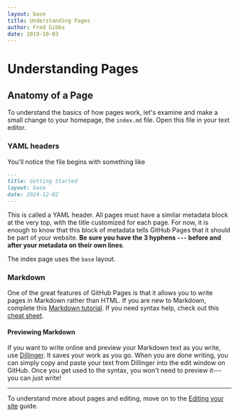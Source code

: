 ```yaml
---
layout: base
title: Understanding Pages
author: Fred Gibbs
date: 2019-10-03
---
```


# Understanding Pages

## Anatomy of a Page
To understand the basics of how pages work, let's examine and make a small change to your homepage, the `index.md` file. Open this file in your text editor.

### YAML headers
You'll notice the file begins with something like

``` markdown
---
title: Getting Started
layout: base
date: 2024-12-02
---
```

This is called a YAML header. All pages must have a similar metadata block at the very top, with the title customized for each page. For now, it is enough to know that this block of metadata tells GitHub Pages that it should be part of your website. **Be sure you have the 3 hyphens `---` before and after your metadata on their own lines**.

The index page uses the `base` layout.


### Markdown
One of the great features of GitHub Pages is that it allows you to write pages in Markdown rather than HTML. If you are new to Markdown, complete this [Markdown tutorial](https://www.markdowntutorial.com/). If you need syntax help, check out this [cheat sheet](https://www.markdownguide.org/cheat-sheet).


#### Previewing Markdown
If you want to write online and preview your Markdown text as you write, use [Dillinger](https://dillinger.io/). It saves your work as you go. When you are done writing, you can simply copy and paste your text from Dillinger into the edit window on GitHub. Once you get used to the syntax, you won't need to preview it---you can just write!

---

To understand more about pages and editing, move on to the [Editing your site](editing-your-site.md) guide.
